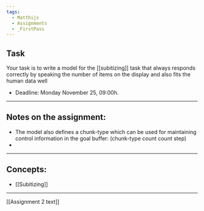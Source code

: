 ```yaml
---
tags:
  - Matthijs
  - Assignments
  - _FirstPass
---
```

## Task
Your task is to write a model for the [[subitizing]] task that always responds correctly by speaking the number of items on the display and also fits the human data well
- Deadline: Monday November 25, 09:00h. 
---
## Notes on the assignment:
- The model also defines a chunk-type which can be used for maintaining control information in the goal buffer: (chunk-type count count step)
- 
---
## Concepts:
- [[Subitizing]]


---
[[Assignment 2 text]]